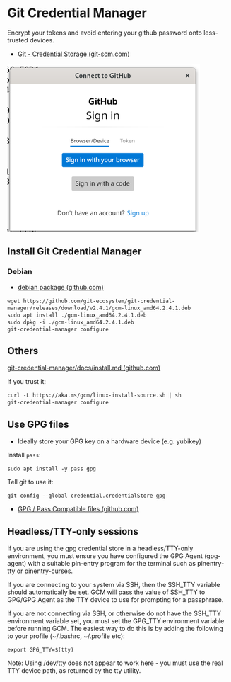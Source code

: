 # Git Credential Manager

Encrypt your tokens and avoid entering your github password onto less-trusted devices.

- [Git - Credential Storage (git-scm.com)](https://git-scm.com/book/en/v2/Git-Tools-Credential-Storage)

![](assets/Pasted%20image%2020231219170426.png)
## Install Git Credential Manager

### Debian

- [debian package (github.com)](https://github.com/git-ecosystem/git-credential-manager/blob/release/docs/install.md#debian-package)

```
wget https://github.com/git-ecosystem/git-credential-manager/releases/download/v2.4.1/gcm-linux_amd64.2.4.1.deb
sudo apt install ./gcm-linux_amd64.2.4.1.deb
sudo dpkg -i ./gcm-linux_amd64.2.4.1.deb
git-credential-manager configure
```

## Others

[git-credential-manager/docs/install.md (github.com)](https://github.com/git-ecosystem/git-credential-manager/blob/release/docs/install.md)

If you trust it:

```
curl -L https://aka.ms/gcm/linux-install-source.sh | sh
git-credential-manager configure
```


## Use GPG files


- Ideally store your GPG key on a hardware device (e.g. yubikey)

Install `pass`:

```
sudo apt install -y pass gpg
```

Tell git to use it:
```
git config --global credential.credentialStore gpg
```
- [GPG / Pass Compatible files (github.com)](https://github.com/git-ecosystem/git-credential-manager/blob/release/docs/credstores.md#gpgpass-compatible-files)

## Headless/TTY-only sessions

If you are using the gpg credential store in a headless/TTY-only environment, you must ensure you have configured the GPG Agent (gpg-agent) with a suitable pin-entry program for the terminal such as pinentry-tty or pinentry-curses.

If you are connecting to your system via SSH, then the SSH_TTY variable should automatically be set. GCM will pass the value of SSH_TTY to GPG/GPG Agent as the TTY device to use for prompting for a passphrase.

If you are not connecting via SSH, or otherwise do not have the SSH_TTY environment variable set, you must set the GPG_TTY environment variable before running GCM. The easiest way to do this is by adding the following to your profile (~/.bashrc, ~/.profile etc):

```shell
export GPG_TTY=$(tty)
```

Note: Using /dev/tty does not appear to work here - you must use the real TTY device path, as returned by the tty utility.

